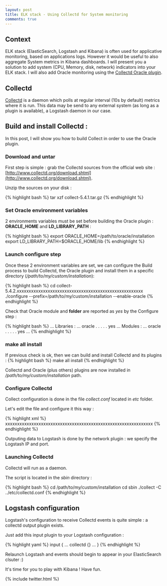```yaml
---
layout: post
title: ELK stack - Using Collectd for System monitoring
comments: true
---
```


## Context

ELK stack (ElasticSearch, Logstash and Kibana) is often used for applicative monitoring, based on applications logs.
However it would be useful to also aggregate System metrics in Kibana dashboards.
I will present you a solution to add system (CPU, Memory, disk, network) indicators into your ELK stack.
I will also add Oracle monitoring using the [Collectd Oracle plugin](https://collectd.org/wiki/index.php/Plugin:Oracle).

## Collectd

[Collectd](http://www.collectd.org) is a daemon which polls at regular interval (10s by default) metrics where it is run.
This data may be send to any external system (as long as a plugin is available), a Logstash daemon in our case.

## Build and install Collectd :

In this post, I will show you how to build Collect in order to use the Oracle plugin.

### Download and untar

First step is simple : grab the Collectd sources from the official web site : [http://www.collectd.org/download.shtml](http://www.collectd.org/download.shtml).

Unzip the sources on your disk :

{% highlight bash %}
tar xzf collect-5.4.1.tar.gz
{% endhighlight %}

### Set Oracle environment variables

2 environments variables must be set before building the Oracle plugin : **ORACLE_HOME** and **LD\_LIBRARY\_PATH** :

{% highlight bash %}
export ORACLE_HOME=/path/to/oracle/installation
export LD_LIBRARY_PATH=$ORACLE_HOME/lib
{% endhighlight %}

### Launch configure step

Once these 2 environment variables are set, we can configure the Build process to build Collectd, the Oracle plugin and install them in a specific directory (*/path/to/my/custom/installation*):

{% highlight bash %}
cd collect-5.4.2.xxxxxxxxxxxxxxxxxxxxxxxxxxxxxxxxxxxxxxxxxxxxxxxxxxxxx
./configure --prefix=/path/to/my/custom/installation --enable-oracle
{% endhighlight %}

Check that Oracle module and **folder** are reported as *yes* by the Configure step :

{% highlight bash %}
...
Libraries :
...
oracle . . . . . yes
...
Modules :
...
oracle . . . . . yes
...
{% endhighlight %}

### make all install

If previous check is ok, then we can build and install Collectd and its plugins :
{% highlight bash %}
make all install
{% endhighlight %}

Collectd and Oracle (plus others) plugins are now installed in */path/to/my/custom/installation* path.

### Configure Collectd

Collect configuration is done in the file *collect.conf* located in *etc* folder.

Let's edit the file and configure it this way :

{% highlight xml %}
xxxxxxxxxxxxxxxxxxxxxxxxxxxxxxxxxxxxxxxxxxxxxxxxxxxxxxxxxxxxxx
{% endhighlight %}

Outputing data to Logstash is done by the network plugin : we specify the Logstash IP and port.

### Launching Collectd

Collectd will run as a daemon.

The script is located in the *sbin* directory :

{% highlight bash %}
cd /path/to/my/custom/installation
cd sbin
./collect -C ../etc/collectd.conf
{% endhighlight %}

## Logstash configuration

Logstash's configuration to receive Collectd events is quite simple : a collectd output plugin exists.

Just add this input plugin to your Logstash configuration :

{% highlight yaml %}
input {
    ...
    collectd {}
    ...
}
{% endhighlight %}

Relaunch Logstash and events should begin to appear in your ElasticSearch clsuter :)

It's time for you to play with Kibana !
Have fun.

{% include twitter.html %}